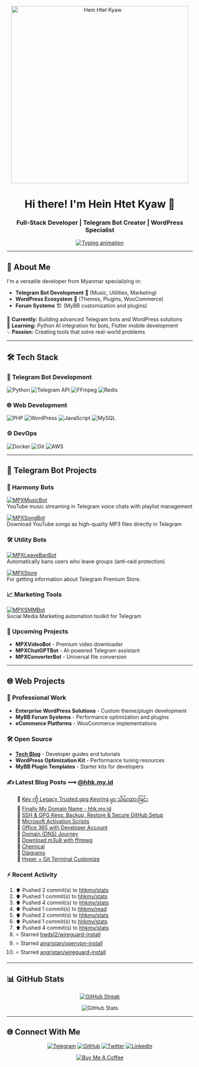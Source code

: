 <p align="center">
  <a href="https://hhk.my.id">
    <img width="480" src="https://github.githubassets.com/assets/inbox-zero-dark-377cc25a227f.svg" alt="Hein Htet Kyaw">
  </a>
</p>

<h1 align="center">Hi there! I'm Hein Htet Kyaw 👋</h1>
<h3 align="center">Full-Stack Developer | Telegram Bot Creator | WordPress Specialist</h3>

<p align="center">
  <a href="https://hhk.my.id">
    <img src="https://readme-typing-svg.herokuapp.com?font=Fira+Code&pause=1000&width=435&lines=Building+Telegram+Bots;Developing+WordPress+Solutions;Creating+MyBB+Plugins;From+Myanmar+%F0%9F%87%B2%F0%9F%87%B2" alt="Typing animation">
  </a>
</p>

---

## 🚀 About Me

I'm a versatile developer from Myanmar specializing in:
- **Telegram Bot Development** 🤖 (Music, Utilities, Marketing)
- **WordPress Ecosystem** 🛒 (Themes, Plugins, WooCommerce)
- **Forum Systems** 🏗️ (MyBB customization and plugins)

🔭 **Currently:** Building advanced Telegram bots and WordPress solutions  
🌱 **Learning:** Python AI integration for bots, Flutter mobile development  
💡 **Passion:** Creating tools that solve real-world problems  

---

## 🛠 Tech Stack

### 🤖 Telegram Bot Development
![Python](https://img.shields.io/badge/Python-3776AB?logo=python&logoColor=white)
![Telegram API](https://img.shields.io/badge/Telegram_API-26A5E4?logo=telegram)
![FFmpeg](https://img.shields.io/badge/FFmpeg-007808?logo=ffmpeg&logoColor=white)
![Redis](https://img.shields.io/badge/Redis-DC382D?logo=redis&logoColor=white)

### 🌐 Web Development
![PHP](https://img.shields.io/badge/PHP-777BB4?logo=php&logoColor=white)
![WordPress](https://img.shields.io/badge/WordPress-21759B?logo=wordpress)
![JavaScript](https://img.shields.io/badge/JavaScript-F7DF1E?logo=javascript&logoColor=black)
![MySQL](https://img.shields.io/badge/MySQL-4479A1?logo=mysql&logoColor=white)

### ⚙️ DevOps
![Docker](https://img.shields.io/badge/Docker-2496ED?logo=docker&logoColor=white)
![Git](https://img.shields.io/badge/Git-F05032?logo=git&logoColor=white)
![AWS](https://img.shields.io/badge/AWS-232F3E?logo=amazon-aws)

---

## 🤖 Telegram Bot Projects

### 🎵 Harmony Bots
[![MPXMusicBot](https://img.shields.io/badge/MPX_MusicBot_🎧-fff?logo=telegram)](https://t.me/MPXMusicBot)  
YouTube music streaming in Telegram voice chats with playlist management

[![MPXSongBot](https://img.shields.io/badge/MPX_Song_🎵-fff?logo=telegram)](https://t.me/MPXSongBot)  
Download YouTube songs as high-quality MP3 files directly in Telegram

### 🛠 Utility Bots
[![MPXLeaveBanBot](https://img.shields.io/badge/MPX_Leave_=_Ban_🔥-fff?logo=telegram)](https://t.me/MPXLeaveBanBot)  
Automatically bans users who leave groups (anti-raid protection)

[![MPXStore](https://img.shields.io/badge/MPX_Store_🛒-fff?logo=telegram)](https://t.me/MPXStoreBot)  
For getting information about Telegram Premium Store.

### 📈 Marketing Tools
[![MPXSMMBot](https://img.shields.io/badge/📢_MPXSMMBot-fff?logo=telegram)](https://t.me/MPXSMMBot)  
Social Media Marketing automation toolkit for Telegram

### 🚧 Upcoming Projects
- **MPXVideoBot** - Premium video downloader
- **MPXChatGPTBot** - AI-powered Telegram assistant
- **MPXConverterBot** - Universal file conversion

---

## 🌐 Web Projects

### 💼 Professional Work
- **Enterprise WordPress Solutions** - Custom theme/plugin development
- **MyBB Forum Systems** - Performance optimization and plugins
- **eCommerce Platforms** - WooCommerce implementations

### 🛠 Open Source
- **[Tech Blog](https://hhk.my.id)** - Developer guides and tutorials
- **WordPress Optimization Kit** - Performance tuning resources
- **MyBB Plugin Templates** - Starter kits for developers

### ✍️ Latest Blog Posts ⟿ [@hhk.my.id](https://hhk.my.id)

<div style="list-style-type: '📖 ';">
  
<!-- hhkmyid:START -->&emsp;&emsp;📖 <a href='https://hhk.my.id/posts/key-is-stored-in-legacy-trusted-gpg-keyring/' target='_blank'>Key ကို Legacy Trusted.gpg Keyring မှာ သိမ်းထားခြင်း</a><br>&emsp;&emsp;📖 <a href='https://hhk.my.id/posts/finally-got-my-domain/' target='_blank'>Finally My Domain Name - hhk.my.id</a><br>&emsp;&emsp;📖 <a href='https://hhk.my.id/posts/ssh-gpg-keys-backup-restore-secure-github-setup/' target='_blank'>SSH &amp; GPG Keys: Backup, Restore &amp; Secure GitHub Setup</a><br>&emsp;&emsp;📖 <a href='https://hhk.my.id/posts/ms-activation-scripts/' target='_blank'>Microsoft Activation Scripts</a><br>&emsp;&emsp;📖 <a href='https://hhk.my.id/posts/office365-with-developer-account/' target='_blank'>Office 365 with Developer Account</a><br>&emsp;&emsp;📖 <a href='https://hhk.my.id/posts/domain-dns-journey/' target='_blank'>Domain &lpar;DNS&rpar; Journey</a><br>&emsp;&emsp;📖 <a href='https://hhk.my.id/posts/download-m3u8-ffmpeg/' target='_blank'>Download m3u8 with ffmpeg</a><br>&emsp;&emsp;📖 <a href='https://hhk.my.id/posts/chemical/' target='_blank'>Chemical</a><br>&emsp;&emsp;📖 <a href='https://hhk.my.id/posts/diagrams/' target='_blank'>Diagrams</a><br>&emsp;&emsp;📖 <a href='https://hhk.my.id/posts/hyper-git-terminal-customize/' target='_blank'>Hyper + Git Terminal Customize</a><br><!-- hhkmyid:END -->

</div>

### :zap: Recent Activity

<!--RECENT_ACTIVITY:start-->
1. ⬆️ Pushed 2 commit(s) to [hhkmy/stats](https://github.com/hhkmy/stats)<br>
2. ⬆️ Pushed 1 commit(s) to [hhkmy/stats](https://github.com/hhkmy/stats)<br>
3. ⬆️ Pushed 4 commit(s) to [hhkmy/stats](https://github.com/hhkmy/stats)<br>
4. ⬆️ Pushed 1 commit(s) to [hhkmy/read](https://github.com/hhkmy/read)<br>
5. ⬆️ Pushed 2 commit(s) to [hhkmy/stats](https://github.com/hhkmy/stats)<br>
6. ⬆️ Pushed 1 commit(s) to [hhkmy/stats](https://github.com/hhkmy/stats)<br>
7. ⬆️ Pushed 4 commit(s) to [hhkmy/stats](https://github.com/hhkmy/stats)<br>
8. ⭐ Starred [hwdsl2/wireguard-install](https://github.com/hwdsl2/wireguard-install)<br>
9. ⭐ Starred [angristan/openvpn-install](https://github.com/angristan/openvpn-install)<br>
10. ⭐ Starred [angristan/wireguard-install](https://github.com/angristan/wireguard-install)<br>
<!--RECENT_ACTIVITY:end-->

---

## 📊 GitHub Stats

<div align="center">

[![GitHub Streak](https://streak-stats.demolab.com?user=h2kyaw&theme=transparent&hide_border=true&border_radius=&ring=EB5454&fire=EB5454&currStreakNum=EB5454&currStreakLabel=EB5454)](https://git.io/streak-stats)

![GitHub Stats](https://github-readme-stats.vercel.app/api?username=h2kyaw&show_icons=true&theme=transparent&hide_title=true&hide_border=true&rank_icon=github)

</div>

---

## 🌐 Connect With Me

<div align="center">

[![Telegram](https://img.shields.io/badge/💬_Telegram-26A5E4?style=for-the-badge&logo=telegram)](https://t.me/HeinHtetkyaw)
[![GitHub](https://img.shields.io/badge/💻_GitHub-181717?style=for-the-badge&logo=github)](https://github.com/h2kyaw)
[![Twitter](https://img.shields.io/badge/🐦_Twitter-1DA1F2?style=for-the-badge&logo=twitter)](https://twitter.com/HeinHtetKyaw_)
[![LinkedIn](https://img.shields.io/badge/👔_LinkedIn-0A66C2?style=for-the-badge&logo=linkedin)](https://linkedin.com/in/h2kyaw)

[![Buy Me A Coffee](https://img.shields.io/badge/☕_Buy_Me_A_Coffee-FFDD00?style=for-the-badge&logo=buy-me-a-coffee&logoColor=black)](https://www.buymeacoffee.com/h2kyaw)

</div>
